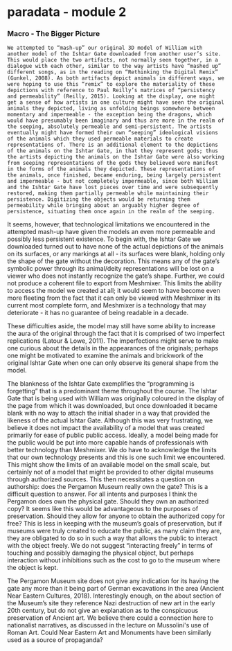 # paradata - module 2

### Macro - The Bigger Picture

	We attempted to “mash-up” our original 3D model of William with another model of the Ishtar Gate downloaded from another user’s site. This would place the two artifacts, not normally seen together, in a dialogue with each other, similar to the way artists have “mashed up” different songs, as in the reading on “Rethinking the Digital Remix” (Gunkel, 2008). As both artifacts depict animals in different ways, we were hoping to use this “remix” to explore the materiality of these depictions with reference to Paul Reilly’s matrices of “persistency and permeability” (Reilly, 2015). Looking at the display, one might get a sense of how artists in one culture might have seen the original animals they depicted, living as unfolding beings somewhere between momentary and impermeable - the exception being the dragons, which would have presumably been imaginary and thus are more in the realm of the seeping, absolutely permeable and semi-persistent. The artists eventually might have formed their own “seeping” ideological visions of the animals which they used permeable materials to create representations of. There is an additional element to the depictions of the animals on the Ishtar Gate, in that they represent gods; thus the artists depicting the animals on the Ishtar Gate were also working from seeping representations of the gods they believed were manifest in the forms of the animals they depicted. These representations of the animals, once finished, became enduring, being largely persistent and impermeable - but not completely impermeable, since both William and the Ishtar Gate have lost pieces over time and were subsequently restored, making them partially permeable while maintaining their persistence. Digitizing the objects would be returning them permeability while bringing about an arguably higher degree of persistence, situating them once again in the realm of the seeping.
	
  It seems, however, that technological limitations we encountered in the attempted mash-up have given the models an even more permeable and possibly less persistent existence. To begin with, the Ishtar Gate we downloaded turned out to have none of the actual depictions of the animals on its surfaces, or any markings at all - its surfaces were blank, holding only the shape of the gate without the decoration. This means any of the gate’s symbolic power through its animal/deity representations will be lost on a viewer who does not instantly recognize the gate’s shape. Further, we could not produce a coherent file to export from Meshmixer. This limits the ability to access the model we created at all; it would seem to have become even more fleeting from the fact that it can only be viewed with Meshmixer in its current most complete form, and Meshmixer is a technology that may deteriorate - it has no guarantee of being readable in a decade.
	
  These difficulties aside, the model may still have some ability to increase the aura of the original through the fact that it is comprised of two imperfect replications (Latour & Lowe, 2011). The imperfections might serve to make one curious about the details in the appearances of the originals; perhaps one might be motivated to examine the animals and brickwork of the original Ishtar Gate when one can only observe its general shape from the model.

The blankness of the Ishtar Gate exemplifies the “programming is forgetting” that is a predominant theme throughout the course. The Ishtar Gate that is being used with William was originally coloured in the display of the page from which it was downloaded, but once downloaded it became blank with no way to attach the initial shader in a way that provided the likeness of the actual Ishtar Gate. Although this was very frustrating, we believe it does not impact the availability of a model that was created primarily for ease of public public access. Ideally, a model being made for the public would be put into more capable hands of professionals with better technology than Meshmixer. We do have to acknowledge the limits that our own technology presents and this is one such limit we encountered. This might show the limits of an available model on the small scale, but certainly not of a model that might be provided to other digital museums through authorized sources. This then necessitates a question on authorship: does the Pergamon Museum really own the gate? This is a difficult question to answer. For all intents and purposes I think the Pergamon does own the physical gate. Should they own an authorized copy? It seems like this would be advantageous to the purposes of preservation. Should they allow for anyone to obtain the authorized copy for free? This is less in keeping with the museum’s goals of preservation, but if museums were truly created to educate the public, as many claim they are, they are obligated to do so in such a way that allows the public to interact with the object freely. We do not suggest “interacting freely” in terms of touching and possibly damaging the physical object, but perhaps interaction without inhibitions such as the cost to go to the museum where the object is kept.

The Pergamon Museum site does not give any indication for its having the gate any more than it being part of German excavations in the area (Ancient Near Eastern Cultures, 2018). Interestingly enough, on the about section of the Museum’s site they reference Nazi destruction of new art in the early 20th century, but do not give an explanation as to the conspicuous preservation of Ancient art. We believe there could a connection here to nationalist narratives, as discussed in the lecture on Mussolini's use of Roman Art. Could Near Eastern Art and Monuments have been similarly used as a source of propaganda?

